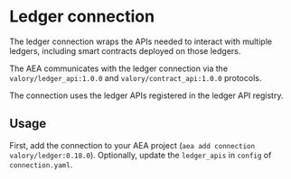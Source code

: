 # Ledger connection

The ledger connection wraps the APIs needed to interact with multiple ledgers, including smart contracts deployed on those ledgers.

The AEA communicates with the ledger connection via the `valory/ledger_api:1.0.0` and `valory/contract_api:1.0.0` protocols.

The connection uses the ledger APIs registered in the ledger API registry.

## Usage

First, add the connection to your AEA project (`aea add connection valory/ledger:0.18.0`). Optionally, update the `ledger_apis` in `config` of `connection.yaml`.
